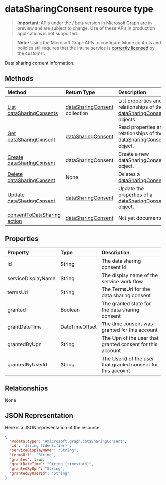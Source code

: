 ﻿# dataSharingConsent resource type

> **Important:** APIs under the / beta version in Microsoft Graph are in preview and are subject to change. Use of these APIs in production applications is not supported.

> **Note:** Using the Microsoft Graph APIs to configure Intune controls and policies still requires that the Intune service is [correctly licensed](https://go.microsoft.com/fwlink/?linkid=839381) by the customer.

Data sharing consent information.
## Methods
|Method|Return Type|Description|
|:---|:---|:---|
|[List dataSharingConsents](../api/intune-devices-datasharingconsent-list.md)|[dataSharingConsent](../resources/intune-devices-datasharingconsent.md) collection|List properties and relationships of the [dataSharingConsent](../resources/intune-devices-datasharingconsent.md) objects.|
|[Get dataSharingConsent](../api/intune-devices-datasharingconsent-get.md)|[dataSharingConsent](../resources/intune-devices-datasharingconsent.md)|Read properties and relationships of the [dataSharingConsent](../resources/intune-devices-datasharingconsent.md) object.|
|[Create dataSharingConsent](../api/intune-devices-datasharingconsent-create.md)|[dataSharingConsent](../resources/intune-devices-datasharingconsent.md)|Create a new [dataSharingConsent](../resources/intune-devices-datasharingconsent.md) object.|
|[Delete dataSharingConsent](../api/intune-devices-datasharingconsent-delete.md)|None|Deletes a [dataSharingConsent](../resources/intune-devices-datasharingconsent.md).|
|[Update dataSharingConsent](../api/intune-devices-datasharingconsent-update.md)|[dataSharingConsent](../resources/intune-devices-datasharingconsent.md)|Update the properties of a [dataSharingConsent](../resources/intune-devices-datasharingconsent.md) object.|
|[consentToDataSharing action](../api/intune-devices-datasharingconsent-consenttodatasharing.md)|[dataSharingConsent](../resources/intune-devices-datasharingconsent.md)|Not yet documented|

## Properties
|Property|Type|Description|
|:---|:---|:---|
|id|String|The data sharing consent Id|
|serviceDisplayName|String|The display name of the service work flow|
|termsUrl|String|The TermsUrl for the data sharing consent|
|granted|Boolean|The granted state for the data sharing consent|
|grantDateTime|DateTimeOffset|The time consent was granted for this account|
|grantedByUpn|String|The Upn of the user that granted consent for this account|
|grantedByUserId|String|The UserId of the user that granted consent for this account|

## Relationships
None
## JSON Representation
Here is a JSON representation of the resource.
<!-- {
  "blockType": "resource",
  "keyProperty": "id",
  "@odata.type": "microsoft.graph.dataSharingConsent"
}
-->
``` json
{
  "@odata.type": "#microsoft.graph.dataSharingConsent",
  "id": "String (identifier)",
  "serviceDisplayName": "String",
  "termsUrl": "String",
  "granted": true,
  "grantDateTime": "String (timestamp)",
  "grantedByUpn": "String",
  "grantedByUserId": "String"
}
```











